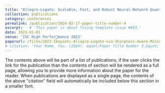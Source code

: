 ```yaml
---
title: "Allegro-Legato: Scalable, Fast, and Robust Neural-Network Quantum Molecular Dynamics via Sharpness-Aware Minimization"
collection: publications
category: conferences
permalink: /publication/2024-02-17-paper-title-number-4
excerpt:   # 'This paper is about fixing template issue #693.'
date: 2023-01-01
venue: 'ISC High Performance 2023'
paperurl: /files/2023-Ibayashi-Allegro-Legato-via-Sharpness-Aware-Minimization.pdf   #  'http://Liqiu-Yang.github.io/files/2023-Ibayashi-Allegro-Legato-via-Sharpness-Aware-Minimization.pdf'
# citation: 'Your Name, You. (2024). &quot;Paper Title Number 3.&quot; <i>GitHub Journal of Bugs</i>. 1(3).'
---
```



The contents above will be part of a list of publications, if the user clicks the link for the publication than the contents of section will be rendered as a full page, allowing you to provide more information about the paper for the reader. When publications are displayed as a single page, the contents of the above "citation" field will automatically be included below this section in a smaller font.
